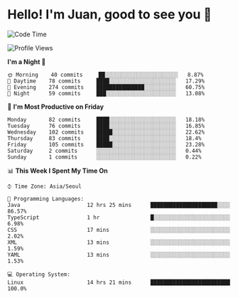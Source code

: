 # Hello! I'm Juan, good to see you 👋

<!--
**Y-k-Y/Y-k-Y** is a ✨ _special_ ✨ repository because its `README.md` (this file) appears on your GitHub profile.

Here are some ideas to get you started:

- 🔭 I’m currently working on ...
- 🌱 I’m currently learning ...
- 👯 I’m looking to collaborate on ...
- 🤔 I’m looking for help with ...
- 💬 Ask me about ...
- 📫 How to reach me: ...
- 😄 Pronouns: ...
- ⚡ Fun fact: ...
-->
<!--
![Profile views](https://gpvc.arturio.dev/Y-k-Y)

[![Omid Nikrah StackOverflow](https://github-readme-stackoverflow.vercel.app/?userID=9517076)](https://stackoverflow.com/users/9517076/i-have-10-fingers)
-->

<!--START_SECTION:waka-->
![Code Time](http://img.shields.io/badge/Code%20Time-812%20hrs%2046%20mins-blue)

![Profile Views](http://img.shields.io/badge/Profile%20Views-0-blue)

**I'm a Night 🦉** 

```text
🌞 Morning    40 commits     ██░░░░░░░░░░░░░░░░░░░░░░░   8.87% 
🌆 Daytime    78 commits     ████░░░░░░░░░░░░░░░░░░░░░   17.29% 
🌃 Evening    274 commits    ███████████████░░░░░░░░░░   60.75% 
🌙 Night      59 commits     ███░░░░░░░░░░░░░░░░░░░░░░   13.08%

```
📅 **I'm Most Productive on Friday** 

```text
Monday       82 commits     ████░░░░░░░░░░░░░░░░░░░░░   18.18% 
Tuesday      76 commits     ████░░░░░░░░░░░░░░░░░░░░░   16.85% 
Wednesday    102 commits    █████░░░░░░░░░░░░░░░░░░░░   22.62% 
Thursday     83 commits     ████░░░░░░░░░░░░░░░░░░░░░   18.4% 
Friday       105 commits    █████░░░░░░░░░░░░░░░░░░░░   23.28% 
Saturday     2 commits      ░░░░░░░░░░░░░░░░░░░░░░░░░   0.44% 
Sunday       1 commits      ░░░░░░░░░░░░░░░░░░░░░░░░░   0.22%

```


📊 **This Week I Spent My Time On** 

```text
⌚︎ Time Zone: Asia/Seoul

💬 Programming Languages: 
Java                     12 hrs 25 mins      █████████████████████░░░░   86.57% 
TypeScript               1 hr                █░░░░░░░░░░░░░░░░░░░░░░░░   6.98% 
CSS                      17 mins             ░░░░░░░░░░░░░░░░░░░░░░░░░   2.02% 
XML                      13 mins             ░░░░░░░░░░░░░░░░░░░░░░░░░   1.59% 
YAML                     13 mins             ░░░░░░░░░░░░░░░░░░░░░░░░░   1.53%

💻 Operating System: 
Linux                    14 hrs 21 mins      █████████████████████████   100.0%

```


<!--END_SECTION:waka-->
